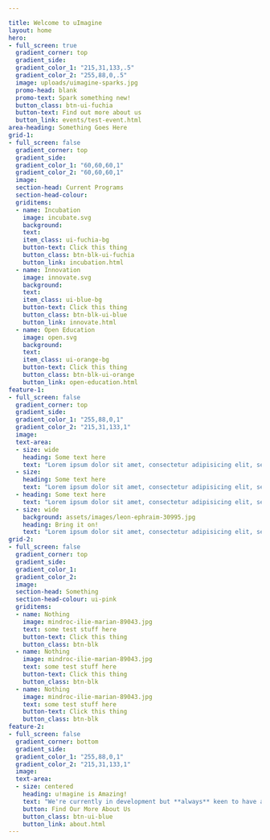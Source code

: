 ```yaml
---

title: Welcome to uImagine
layout: home
hero:
- full_screen: true
  gradient_corner: top
  gradient_side:
  gradient_color_1: "215,31,133,.5"
  gradient_color_2: "255,88,0,.5"
  image: uploads/uimagine-sparks.jpg
  promo-head: blank
  promo-text: Spark something new!
  button_class: btn-ui-fuchia
  button-text: Find out more about us
  button_link: events/test-event.html
area-heading: Something Goes Here
grid-1:
- full_screen: false
  gradient_corner: top
  gradient_side:
  gradient_color_1: "60,60,60,1"
  gradient_color_2: "60,60,60,1"
  image:
  section-head: Current Programs
  section-head-colour:
  griditems:
  - name: Incubation
    image: incubate.svg
    background:
    text:
    item_class: ui-fuchia-bg
    button-text: Click this thing
    button_class: btn-blk-ui-fuchia
    button_link: incubation.html
  - name: Innovation
    image: innovate.svg
    background:
    text:
    item_class: ui-blue-bg
    button-text: Click this thing
    button_class: btn-blk-ui-blue
    button_link: innovate.html
  - name: Open Education
    image: open.svg
    background:
    text:
    item_class: ui-orange-bg
    button-text: Click this thing
    button_class: btn-blk-ui-orange
    button_link: open-education.html
feature-1:
- full_screen: false
  gradient_corner: top
  gradient_side:
  gradient_color_1: "255,88,0,1"
  gradient_color_2: "215,31,133,1"
  image:
  text-area:
  - size: wide
    heading: Some text here
    text: "Lorem ipsum dolor sit amet, consectetur adipisicing elit, sed do eiusmod tempor incididunt ut labore et dolore magna aliqua. Ut enim ad minim veniam, quis nostrud exercitation ullamco laboris nisi ut aliquip ex ea commodo consequat. Duis aute irure dolor in reprehenderit in voluptate velit esse cillum dolore eu fugiat nulla pariatur. Excepteur sint occaecat cupidatat non proident, sunt in culpa qui officia deserunt mollit anim id est laborum."
  - size:
    heading: Some text here
    text: "Lorem ipsum dolor sit amet, consectetur adipisicing elit, sed do eiusmod tempor incididunt ut labore et dolore magna aliqua. Ut enim ad minim veniam, quis nostrud exercitation ullamco laboris nisi ut aliquip ex ea commodo consequat. Duis aute irure dolor in reprehenderit in voluptate velit esse cillum dolore eu fugiat nulla pariatur. Excepteur sint occaecat cupidatat non proident, sunt in culpa qui officia deserunt mollit anim id est laborum."
  - heading: Some text here
    text: "Lorem ipsum dolor sit amet, consectetur adipisicing elit, sed do eiusmod tempor incididunt ut labore et dolore magna aliqua. Ut enim ad minim veniam, quis nostrud exercitation ullamco laboris nisi ut aliquip ex ea commodo consequat. Duis aute irure dolor in reprehenderit in voluptate velit esse cillum dolore eu fugiat nulla pariatur. Excepteur sint occaecat cupidatat non proident, sunt in culpa qui officia deserunt mollit anim id est laborum."
  - size: wide
    background: assets/images/leon-ephraim-30995.jpg
    heading: Bring it on!
    text: "Lorem ipsum dolor sit amet, consectetur adipisicing elit, sed do eiusmod tempor incididunt ut labore et dolore magna aliqua. Ut enim ad minim veniam, quis nostrud exercitation ullamco laboris nisi ut aliquip ex ea commodo consequat. Duis aute irure dolor in reprehenderit in voluptate velit esse cillum dolore eu fugiat nulla pariatur. Excepteur sint occaecat cupidatat non proident, sunt in culpa qui officia deserunt mollit anim id est laborum."
grid-2:
- full_screen: false
  gradient_corner: top
  gradient_side:
  gradient_color_1:
  gradient_color_2:
  image:
  section-head: Something
  section-head-colour: ui-pink
  griditems:
  - name: Nothing
    image: mindroc-ilie-marian-89043.jpg
    text: some test stuff here
    button-text: Click this thing
    button_class: btn-blk
  - name: Nothing
    image: mindroc-ilie-marian-89043.jpg
    text: some test stuff here
    button-text: Click this thing
    button_class: btn-blk
  - name: Nothing
    image: mindroc-ilie-marian-89043.jpg
    text: some test stuff here
    button-text: Click this thing
    button_class: btn-blk
feature-2:
- full_screen: false
  gradient_corner: bottom
  gradient_side:
  gradient_color_1: "255,88,0,1"
  gradient_color_2: "215,31,133,1"
  image:
  text-area:
  - size: centered
    heading: u!magine is Amazing!
    text: "We're currently in development but **always** keen to have a chat and discuss the future. Feel free to get in touch with us, we'd love to pitch our idea and discuss AgTech in general. We love to consult on projects too - so if you're looking for some technical expertise let us know!"
    button: Find Our More About Us
    button_class: btn-ui-blue
    button_link: about.html
---
```

